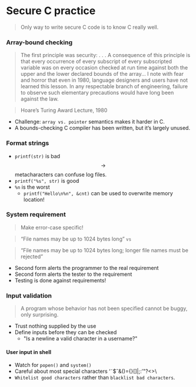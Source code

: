 # Secure C practice
> Only way to write secure C code is to know C really well.

### Array-bound checking
> The first principle was security: . . . A consequence of this principle is that every occurrence of every subscript of every subscripted variable was on every occasion checked at run time against both the upper and the lower declared bounds of the array... I note with fear and horror that even in 1980, language designers and users have not learned this lesson. In any respectable branch of engineering, failure to observe such elementary precautions would have long been against the law.

> Hoare’s Turing Award Lecture, 1980

* Challenge: `array vs. pointer` semantics makes it harder in C.
* A bounds-checking C compiler has been written, but it’s largely unused.

### Format strings
* `printf(str)` is bad $$\rightarrow$$ metacharacters can confuse log files.
* `printf("%s", str)` is good
* `%n` is the worst
    - `printf("Hello\n%n", &cnt)` can be used to overwrite memory location!

### System requirement
> Make error-case specific!

> “File names may be up to 1024 bytes long” `vs`

> “File names may be up to 1024 bytes long; longer file names must be rejected”

* Second form alerts the programmer to the real requirement
* Second form alerts the tester to the requirement
* Testing is done against requirements!

### Input validation
> A program whose behavior has not been specified cannot be buggy, only surprising.

* Trust nothing supplied by the use
* Define inputs before they can be checked
    - "Is a newline a valid character in a username?"

#### User input in shell
* Watch for `popen()` and `system()`
* Careful about most special characters ‘˜$ˆ&()={}[]|;:’"?<>\
* `Whitelist good characters` rather than `blacklist bad characters`.




